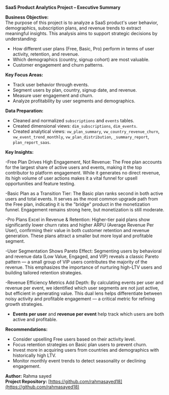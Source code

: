**SaaS Product Analytics Project – Executive Summary**

**Business Objective:**\
The purpose of this project is to analyze a SaaS product's user behavior, demographics, subscription plans, and revenue trends to extract meaningful insights. This analysis aims to support strategic decisions by understanding:

- How different user plans (Free, Basic, Pro) perform in terms of user activity, retention, and revenue.
- Which demographics (country, signup cohort) are most valuable.
- Customer engagement and churn patterns.

**Key Focus Areas:**

- Track user behavior through events.
- Segment users by plan, country, signup date, and revenue.
- Measure user engagement and churn.
- Analyze profitability by user segments and demographics.

**Data Preparation:**

- Cleaned and normalized `subscriptions` and `events` tables.
- Created dimensional views: `dim_subscriptions`, `dim_events`.
- Created analytical views: `vw_plan_summary`, `vw_country_revenue_churn`, `vw_event_trend_monthly`, `vw_plan_distribution`, `_summary_report`, `plan_report_saas`.

**Key Insights:**

-Free Plan Drives High Engagement, Not Revenue:
The Free plan accounts for the largest share of active users and events, making it the top contributor to platform engagement. While it generates no direct revenue, its high volume of user actions makes it a vital funnel for upsell opportunities and feature testing.

-Basic Plan as a Transition Tier:
The Basic plan ranks second in both active users and total events. It serves as the most common upgrade path from the Free plan, indicating it is the "bridge" product in the monetization funnel. Engagement remains strong here, but monetization is still moderate.

-Pro Plans Excel in Revenue & Retention:
Higher-tier paid plans show significantly lower churn rates and higher ARPU (Average Revenue Per User), confirming their value in both customer retention and revenue generation. These plans attract a smaller but more loyal and profitable segment.

-User Segmentation Shows Pareto Effect:
Segmenting users by behavioral and revenue data (Low Value, Engaged, and VIP) reveals a classic Pareto pattern — a small group of VIP users contributes the majority of the revenue. This emphasizes the importance of nurturing high-LTV users and building tailored retention strategies.

-Revenue Efficiency Metrics Add Depth:
By calculating events per user and revenue per event, we identified which user segments are not just active, but efficient in generating value. This dual lens helps differentiate between noisy activity and profitable engagement — a critical metric for refining growth strategies.


- **Events per user** and **revenue per event** help track which users are both active and profitable.

**Recommendations:**

- Consider upselling Free users based on their activity level.
- Focus retention strategies on Basic plan users to prevent churn.
- Invest more in acquiring users from countries and demographics with historically high LTV.
- Monitor monthly event trends to detect seasonality or declining engagement.



**Author:** Rahma sayed\
**Project Repository:** [https://github.com/rahmasayed18](https://github.com/rahmasayed18)

